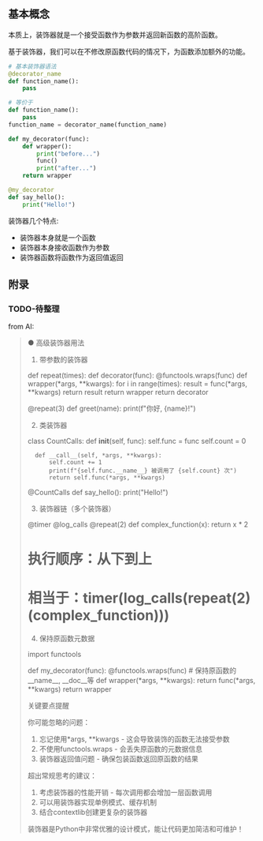 
## 基本概念

本质上，装饰器就是一个接受函数作为参数并返回新函数的高阶函数。

基于装饰器，我们可以在不修改原函数代码的情况下，为函数添加额外的功能。


```python
# 基本装饰器语法
@decorator_name
def function_name():
    pass

# 等价于
def function_name():
    pass
function_name = decorator_name(function_name)
```


```python
def my_decorator(func):
    def wrapper():
        print("before...")
        func()
        print("after...")
    return wrapper

@my_decorator
def say_hello():
    print("Hello!")
```

装饰器几个特点:

- 装饰器本身就是一个函数
- 装饰器本身接收函数作为参数
- 装饰器函数将函数作为返回值返回


## 附录

### TODO-待整理


from AI:

> ● 高级装饰器用法
> 
>   1. 带参数的装饰器
> 
>   def repeat(times):
>       def decorator(func):
>           @functools.wraps(func)
>           def wrapper(*args, **kwargs):
>               for i in range(times):
>                   result = func(*args, **kwargs)
>               return result
>           return wrapper
>       return decorator
> 
>   @repeat(3)
>   def greet(name):
>       print(f"你好, {name}!")
> 
>   2. 类装饰器
> 
>   class CountCalls:
>       def __init__(self, func):
>           self.func = func
>           self.count = 0
> 
>       def __call__(self, *args, **kwargs):
>           self.count += 1
>           print(f"{self.func.__name__} 被调用了 {self.count} 次")
>           return self.func(*args, **kwargs)
> 
>   @CountCalls
>   def say_hello():
>       print("Hello!")
> 
>   3. 装饰器链（多个装饰器）
> 
>   @timer
>   @log_calls
>   @repeat(2)
>   def complex_function(x):
>       return x * 2
> 
>   # 执行顺序：从下到上
>   # 相当于：timer(log_calls(repeat(2)(complex_function)))
> 
>   4. 保持原函数元数据
> 
>   import functools
> 
>   def my_decorator(func):
>       @functools.wraps(func)  # 保持原函数的__name__, __doc__等
>       def wrapper(*args, **kwargs):
>           return func(*args, **kwargs)
>       return wrapper
> 
>   关键要点提醒
> 
>   你可能忽略的问题：
>   1. 忘记使用*args, **kwargs - 这会导致装饰的函数无法接受参数
>   2. 不使用functools.wraps - 会丢失原函数的元数据信息
>   3. 装饰器返回值问题 - 确保包装函数返回原函数的结果
> 
>   超出常规思考的建议：
>   1. 考虑装饰器的性能开销 - 每次调用都会增加一层函数调用
>   2. 可以用装饰器实现单例模式、缓存机制
>   3. 结合contextlib创建更复杂的装饰器
> 
>   装饰器是Python中非常优雅的设计模式，能让代码更加简洁和可维护！

